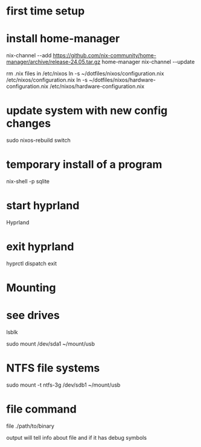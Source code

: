 
# first time setup
# install home-manager
nix-channel --add https://github.com/nix-community/home-manager/archive/release-24.05.tar.gz home-manager
nix-channel --update

rm .nix files in /etc/nixos
ln -s ~/dotfiles/nixos/configuration.nix /etc/nixos/configuration.nix
ln -s ~/dotfiles/nixos/hardware-configuration.nix /etc/nixos/hardware-configuration.nix

# update system with new config changes
sudo nixos-rebuild switch

# temporary install of a program
nix-shell -p sqlite

# start hyprland
Hyprland

# exit hyprland
hyprctl dispatch exit



# Mounting
# see drives
lsblk

sudo mount /dev/sda1 ~/mount/usb

# NTFS file systems
sudo mount -t ntfs-3g /dev/sdb1 ~/mount/usb


# file command
file ./path/to/binary

output will tell info about file and if it has debug symbols
